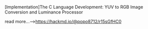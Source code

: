 [Implementation]The C Language Development: YUV to RGB Image Conversion and Luminance Processor

read more...-->https://hackmd.io/@popo8712/r15sGfHC0
